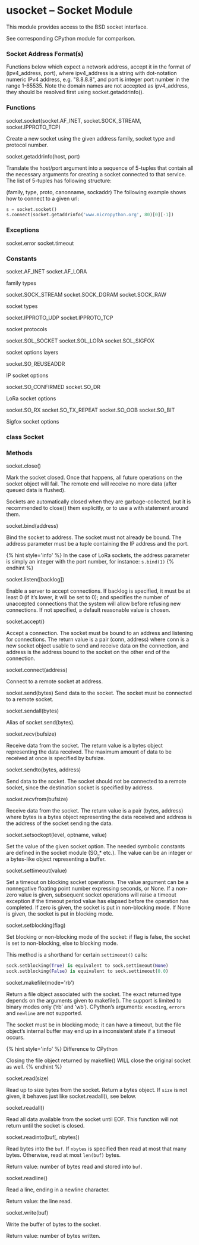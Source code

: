 # usocket – Socket Module
This module provides access to the BSD socket interface.

See corresponding CPython module for comparison.

### Socket Address Format(s)
Functions below which expect a network address, accept it in the format of (ipv4_address, port), where ipv4_address is a string with dot-notation numeric IPv4 address, e.g. "8.8.8.8", and port is integer port number in the range 1-65535. Note the domain names are not accepted as ipv4_address, they should be resolved first using socket.getaddrinfo().

### Functions

<function>socket.socket(socket.AF_INET, socket.SOCK_STREAM, socket.IPPROTO_TCP)</function>

Create a new socket using the given address family, socket type and protocol number.

<function>socket.getaddrinfo(host, port)</function>

Translate the host/port argument into a sequence of 5-tuples that contain all the necessary arguments for creating a socket connected to that service. The list of 5-tuples has following structure:

(family, type, proto, canonname, sockaddr)
The following example shows how to connect to a given url:

```python
s = socket.socket()
s.connect(socket.getaddrinfo('www.micropython.org', 80)[0][-1])
```

### Exceptions

<constant>socket.error</constant> <constant>socket.timeout</constant>

### Constants

<constant>socket.AF_INET</constant> <constant>socket.AF_LORA</constant>

family types

<constant>socket.SOCK_STREAM</constant> <constant>socket.SOCK_DGRAM</constant> <constant>socket.SOCK_RAW</constant>

socket types

<constant>socket.IPPROTO_UDP</constant> <constant>socket.IPPROTO_TCP</constant>

socket protocols

<constant>socket.SOL_SOCKET</constant> <constant>socket.SOL_LORA</constant> <constant>socket.SOL_SIGFOX</constant>

socket options layers

<constant>socket.SO_REUSEADDR</constant>

IP socket options

<constant>socket.SO_CONFIRMED</constant> <constant>socket.SO_DR</constant>

LoRa socket options

<constant>socket.SO_RX</constant> <constant>socket.SO_TX_REPEAT</constant> <constant>socket.SO_OOB</constant> <constant>socket.SO_BIT</constant>

Sigfox socket options

### class Socket
### Methods

<function>socket.close()</function>

Mark the socket closed. Once that happens, all future operations on the socket object will fail. The remote end will receive no more data (after queued data is flushed).

Sockets are automatically closed when they are garbage-collected, but it is recommended to close() them explicitly, or to use a with statement around them.

<function>socket.bind(address)</function>

Bind the socket to address. The socket must not already be bound. The address parameter must be a tuple containing the IP address and the port.

{% hint style='info' %}
In the case of LoRa sockets, the address parameter is simply an integer with the port number, for instance: ``s.bind(1)``
{% endhint %}

<function>socket.listen([backlog])</function>

Enable a server to accept connections. If backlog is specified, it must be at least 0 (if it’s lower, it will be set to 0); and specifies the number of unaccepted connections that the system will allow before refusing new connections. If not specified, a default reasonable value is chosen.

<function>socket.accept()</function>

Accept a connection. The socket must be bound to an address and listening for connections. The return value is a pair (conn, address) where conn is a new socket object usable to send and receive data on the connection, and address is the address bound to the socket on the other end of the connection.

<function>socket.connect(address)</function>

Connect to a remote socket at address.

socket.send(bytes)
Send data to the socket. The socket must be connected to a remote socket.

<function>socket.sendall(bytes)</function>

Alias of socket.send(bytes).

<function>socket.recv(bufsize)</function>

Receive data from the socket. The return value is a bytes object representing the data received. The maximum amount of data to be received at once is specified by bufsize.

<function>socket.sendto(bytes, address)</function>

Send data to the socket. The socket should not be connected to a remote socket, since the destination socket is specified by address.

<function>socket.recvfrom(bufsize)</function>

Receive data from the socket. The return value is a pair (bytes, address) where bytes is a bytes object representing the data received and address is the address of the socket sending the data.

<function>socket.setsockopt(level, optname, value)</function>

Set the value of the given socket option. The needed symbolic constants are defined in the socket module (SO_* etc.). The value can be an integer or a bytes-like object representing a buffer.

<function>socket.settimeout(value)</function>

Set a timeout on blocking socket operations. The value argument can be a nonnegative floating point number expressing seconds, or None. If a non-zero value is given, subsequent socket operations will raise a timeout exception if the timeout period value has elapsed before the operation has completed. If zero is given, the socket is put in non-blocking mode. If None is given, the socket is put in blocking mode.

<function>socket.setblocking(flag)</function>

Set blocking or non-blocking mode of the socket: if flag is false, the socket is set to non-blocking, else to blocking mode.

This method is a shorthand for certain ``settimeout()`` calls:

```python
sock.setblocking(True) is equivalent to sock.settimeout(None)
sock.setblocking(False) is equivalent to sock.settimeout(0.0)
```

<function>socket.makefile(mode='rb')</function>

Return a file object associated with the socket. The exact returned type depends on the arguments given to makefile(). The support is limited to binary modes only (‘rb’ and ‘wb’). CPython’s arguments: ``encoding``, ``errors`` and ``newline`` are not supported.

The socket must be in blocking mode; it can have a timeout, but the file object’s internal buffer may end up in a inconsistent state if a timeout occurs.

{% hint style='info' %}
Difference to CPython

Closing the file object returned by makefile() WILL close the original socket as well.
{% endhint %}

<function>socket.read(size)</function>

Read up to size bytes from the socket. Return a bytes object. If ``size`` is not given, it behaves just like <function>socket.readall()</function>, see below.

<function>socket.readall()</function>

Read all data available from the socket until EOF. This function will not return until the socket is closed.

<function>socket.readinto(buf[, nbytes])</function>

Read bytes into the ``buf``. If ``nbytes`` is specified then read at most that many bytes. Otherwise, read at most ``len(buf)`` bytes.

Return value: number of bytes read and stored into ``buf``.

<function>socket.readline()</function>

Read a line, ending in a newline character.

Return value: the line read.

<function>socket.write(buf)</function>

Write the buffer of bytes to the socket.

Return value: number of bytes written.
